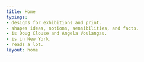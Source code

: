 ```yaml
---
title: Home
typings:
- designs for exhibitions and print.
- shapes ideas, notions, sensibilities, and facts.
- is Doug Clouse and Angela Voulangas.
- is in New York.
- reads a lot.
layout: home
---
```


